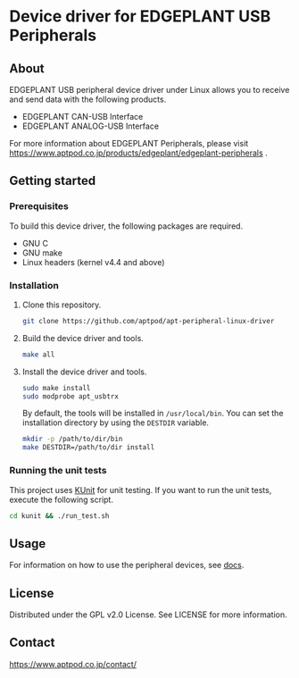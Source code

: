 # Device driver for EDGEPLANT USB Peripherals

## About

EDGEPLANT USB peripheral device driver under Linux allows you to receive and send data with the following products.

- EDGEPLANT CAN-USB Interface
- EDGEPLANT ANALOG-USB Interface

For more information about EDGEPLANT Peripherals, please visit https://www.aptpod.co.jp/products/edgeplant/edgeplant-peripherals .

## Getting started

### Prerequisites

To build this device driver, the following packages are required.

- GNU C
- GNU make
- Linux headers (kernel v4.4 and above)

### Installation

1. Clone this repository.

   ```sh
   git clone https://github.com/aptpod/apt-peripheral-linux-driver
   ```

1. Build the device driver and tools.

   ```sh
   make all
   ```

1. Install the device driver and tools.

   ```sh
   sudo make install
   sudo modprobe apt_usbtrx
   ```

   By default, the tools will be installed in `/usr/local/bin`. You can set the installation directory by using the `DESTDIR` variable.

   ```sh
   mkdir -p /path/to/dir/bin
   make DESTDIR=/path/to/dir install
   ```

### Running the unit tests

This project uses [KUnit](https://www.kernel.org/doc/html/latest/dev-tools/kunit/index.html) for unit testing. If you want to run the unit tests, execute the following script.

```sh
cd kunit && ./run_test.sh
```

## Usage

For information on how to use the peripheral devices, see [docs](./docs/README.md).

## License

Distributed under the GPL v2.0 License. See LICENSE for more information.

## Contact

https://www.aptpod.co.jp/contact/
